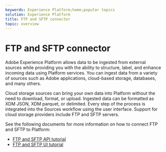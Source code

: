```yaml
---
keywords: Experience Platform;home;popular topics
solution: Experience Platform
title: FTP and SFTP connector
topic: overview
---
```


# FTP and SFTP connector

Adobe Experience Platform allows data to be ingested from external sources while providing you with the ability to structure, label, and enhance incoming data using Platform services. You can ingest data from a variety of sources such as Adobe applications, cloud-based storage, databases, and many others.

Cloud storage sources can bring your own data into Platform without the need to download, format, or upload. Ingested data can be formatted as XDM JSON, XDM parquet, or delimited. Every step of the process is integrated into the Sources workflow using the user interface. Support for cloud storage providers include FTP and SFTP servers.

See the following documents for more information on how to connect FTP and SFTP to Platform:

- [FTP and SFTP API tutorial](../../tutorials/api/create/cloud-storage/sftp.md)
- [FTP and SFTP UI tutorial](../../tutorials/ui/create/cloud-storage/ftp-sftp.md)